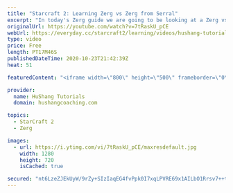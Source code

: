 ```yaml
---
title: "Starcraft 2: Learning Zerg vs Zerg from Serral"
excerpt: "In today's Zerg guide we are going to be looking at a Zerg vs Zerg match between Serral and Elazer, breaking down the game and seeing what we can learn from two of the top players in Europe.  Sponsor: https://www.siteground.com/index.htm?afcode=2eac6a366dc6939df6d36d5d2217e02c  #Starcraft #zerg #zvz"
originalUrl: https://youtube.com/watch?v=7tRaskU_pCE
webUrl: https://everyday.cc/starcraft2/learning/videos/hushang-tutorials-starcraft-2-learning-zerg-vs-zerg-from-serral/
type: video
price: Free
length: PT17M46S
publishedDateTime: 2020-10-23T21:42:39Z
heat: 51

featuredContent: "<iframe width=\"800\" height=\"500\" frameborder=\"0\" src=\"https://www.youtube.com/embed/7tRaskU_pCE\" allow=\"accelerometer; autoplay; encrypted-media; gyroscope; picture-in-picture\" allowfullscreen></iframe>"

provider:
  name: HuShang Tutorials
  domain: hushangcoaching.com

topics:
  - StarCraft 2
  - Zerg

images:
  - url: https://i.ytimg.com/vi/7tRaskU_pCE/maxresdefault.jpg
    width: 1280
    height: 720
    isCached: true

secured: "nt6LzeZJEkUyW/9rZy+SIzIaqEG4fvPpk0I7xqLPVRE69x1AILbO1Rrsv7++tZiNZyqPx2Da21pGaiX47loVbgoGDE91Hf/gigRH2u5vTHHipy9ArWqCTP73VLFyvIbLR4RbHmeYZtYyb4AdPE2MkIRQMj2WqMnKKXJHPf3npMcYLBSFCFfDGYg8Ozy4+EisUa7GMEERgyHFxaWulwyxFUuDupDWbKJwpKtFMrz5byd/SBRJsdCD6lF36Y8PeBujLWA6ST+7AW6QxBdqAjF07zXAWkqfovZe2Nr02PRkpgJQ/GsQnnAPg1JtY2o+KtI+2YOKNx5GQSJOCgcxlvWvP3qfUB9pIU5D1N20Y17JsKM5GfH0jqPyzKpfJ7uXrwZECQFZN038X/KokqkKnK7elkTCHiCeDStzpaGI5J2OdNU=;VNX7e2DlXsKICZv2lWFtNQ=="
---
```


